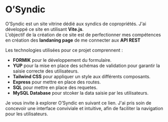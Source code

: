 # O’Syndic

O’Syndic est un site vitrine dédié aux syndics de copropriétés. J'ai développé ce site en utilisant **Vite.js**.  
L'objectif de la création de ce site est de perfectionner mes compétences en création des **landaning page** de me connecter aux **API REST**

Les technologies utilisées pour ce projet comprennent :

- **FORMIK** pour le développement du formulaire.
- **YUP** pour la mise en place des schémas de validation pour garantir la saisie correcte des utilisateurs.
- **Tailwind CSS** pour appliquer un style aux différents composants.
- **Express** pour mettre en place des routes.
- **SQL** pour mettre en place des requetes.
- **MySQL Database** pour stcoker la data saisie par les utilisateurs.

Je vous invite à explorer O’Syndic en suivant ce lien. J'ai pris soin de concevoir une interface conviviale et intuitive, afin de faciliter la navigation pour les utilisateurs.
